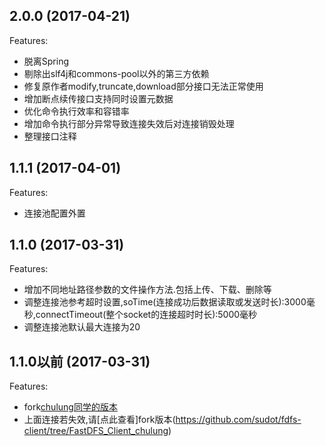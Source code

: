 ## 2.0.0 (2017-04-21)

Features:

  - 脱离Spring
  - 剔除出slf4j和commons-pool以外的第三方依赖
  - 修复原作者modify,truncate,download部分接口无法正常使用
  - 增加断点续传接口支持同时设置元数据
  - 优化命令执行效率和容错率
  - 增加命令执行部分异常导致连接失效后对连接销毁处理
  - 整理接口注释

## 1.1.1 (2017-04-01)

Features:

  - 连接池配置外置

## 1.1.0 (2017-03-31)

Features:

  - 增加不同地址路径参数的文件操作方法.包括上传、下载、删除等
  - 调整连接池参考超时设置,soTime(连接成功后数据读取或发送时长):3000毫秒,connectTimeout(整个socket的连接超时时长):5000毫秒
  - 调整连接池默认最大连接为20

## 1.1.0以前 (2017-03-31)

Features:

  - fork[chulung同学的版本](https://github.com/chulung/FastDFS_Client)
  - 上面连接若失效,请[点此查看]fork版本(https://github.com/sudot/fdfs-client/tree/FastDFS_Client_chulung)